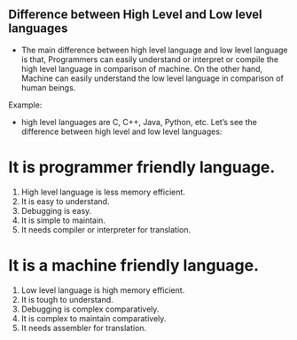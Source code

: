Difference between High Level and Low level languages
------------------------------------------------------------
* The main difference between high level language and low level language is that, Programmers can easily understand or interpret or compile the high level language in comparison of machine. On the other hand, Machine can easily understand the low level language in comparison of human beings.

Example:

* high level languages are C, C++, Java, Python, etc. Let’s see the difference between high level and low level languages:

# It is programmer friendly language.
1. 	High level language is less memory efficient.
2. It is easy to understand.
3. Debugging is easy.
4. It is simple to maintain.
5. It needs compiler or interpreter for translation.

# It is a machine friendly language.
1. Low level language is high memory efficient.
2. It is tough to understand.
3. Debugging is complex comparatively.
4. It is complex to maintain comparatively.
5. It needs assembler for translation.
